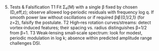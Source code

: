 5. Tests & Falsification
   T1 Fit Σ₀(M) with a single β fixed by chosen (D_eff,z); observe allowed log‑periodic residuals with frequency log q. If smooth power law without oscillations or if required β∉{0,1/2,1} (for z=2), falsify the postulate.
   T2 High‑res rotation curves/streams: detect vortex‑induced features; their spacing vs. radius distinguishes β=1/2 from β=1.
   T3 Weak‑lensing small‑scale spectrum: look for modest, periodic modulation in log k; absence within predicted amplitude range challenges DSI.